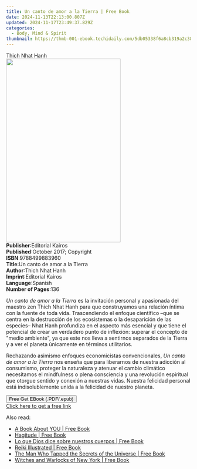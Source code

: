 ```yaml
---
title: Un canto de amor a la Tierra | Free Book
date: 2024-11-13T22:13:00.807Z
updated: 2024-11-17T23:49:37.829Z
categories:
  - Body, Mind & Spirit
thumbnail: https://thmb-001-ebook.techidaily.com/5db05338f6a8cb319a2c387c84ec972f3d2cb0979a646392314802db87753ede.jpg
---
```

<main id="book-container">
  <div class="flex flex-col">
    <div class="book-brief flex-1 py-6 px-4 sm:p-6 md:py-10 md:px-8">
      <!-- brief-->
      <div class="book-brief-main">Thich Nhat Hanh</div>
    </div>
    <div
      class="book-meta-info flex-1 grid gap-4 col-start-1 col-end-3 row-start-1 sm:mb-6 sm:grid-cols-4 lg:gap-6 lg:col-start-2 lg:row-end-6 lg:row-span-6 lg:mb-0"
    >
      <div
        class="book-meta-info-left place-content-center mt-4 p-4 text-sm leading-6 col-start-2 col-span-2 dark:text-slate-400"
      >
        <img
          class="w-full h-500 object-cover rounded-lg sm:h-255 sm:col-span-2 lg:col-span-full"
          src="https://img-001-ebook.techidaily.com/acff7f6a1ff8b6a9ce99525fdbacfdd348da28f3d87edcc7d6002c9e8de68204.jpg"
          alt=""
          width="312"
          height="500"
        />
      </div>
      <div
        class="book-meta-info-right mt-2 col-start-1 row-start-2 col-span-3 self-center"
      >
        <!-- meta data  -->
        <div class="flex flex-col px-4 md:px-8">
          <div class="flex-1">
            <strong>Publisher</strong>:<span class="px-2"
              >Editorial Kairos</span
            >
          </div>
          <div class="flex-1">
            <strong>Published</strong>:<span class="px-2"
              >October 2017; Copyright</span
            >
          </div>
          <div class="flex-1">
            <strong>ISBN</strong>:<span class="px-2">9788499883960</span>
          </div>
          <div class="flex-1">
            <strong>Title</strong>:<span class="px-2"
              >Un canto de amor a la Tierra</span
            >
          </div>
          <div class="flex-1">
            <strong>Author</strong>:<span class="px-2">Thich Nhat Hanh</span>
          </div>
          <div class="flex-1">
            <strong>Imprint</strong>:<span class="px-2">Editorial Kairos</span>
          </div>
          <div class="flex-1">
            <strong>Language</strong>:<span class="px-2">Spanish</span>
          </div>
          <div class="flex-1">
            <strong>Number of Pages</strong>:<span class="px-2">136</span>
          </div>
        </div>
      </div>
    </div>
    <div class="book-description flex-1 py-6 px-4 sm:p-6 md:py-10 md:px-8">
      <div class="book-description-main">
        <div accordion-content="" id="description">
          <p>
            <i>Un canto de amor a la Tierra</i> es la invitación personal y
            apasionada del maestro zen Thich Nhat Hanh para que construyamos una
            relación íntima con la fuente de toda vida. Trascendiendo el enfoque
            científico –que se centra en la destrucción de los ecosistemas o la
            desaparición de las especies– Nhat Hanh profundiza en el aspecto más
            esencial y que tiene el potencial de crear un verdadero punto de
            inflexión: superar el concepto de "medio ambiente", ya que este nos
            lleva a sentirnos separados de la Tierra y a ver el planeta
            únicamente en términos utilitarios.
          </p>
          <p>
            Rechazando asimismo enfoques economicistas convencionales,
            <i>Un canto de amor a la Tierra</i> nos enseña que para liberarnos
            de nuestra adicción al consumismo, proteger la naturaleza y atenuar
            el cambio climático necesitamos el mindfulness o plena consciencia y
            una revolución espiritual que otorgue sentido y conexión a nuestras
            vidas. Nuestra felicidad personal está indisolublemente unida a la
            felicidad de nuestro planeta.
          </p>
        </div>
      </div>
    </div>
    <div class="book-excerpts flex-1 py-6 px-4 sm:p-6 md:py-10 md:px-8"></div>
    <div
      class="book-about-author flex-1 py-6 px-4 sm:p-6 md:py-10 md:px-8"
    ></div>
    <div class="book-free-get flex-1 py-6 px-4 sm:p-6 md:py-10 md:px-8">
      <button
        id="btn-free-get"
        class="bg-blue-500 hover:bg-blue-700 text-white font-bold py-2 px-4 rounded"
      >
        Free Get EBook (.PDF/.epub)
      </button>
      <div id="countdown-display" class="px-2 text-lg mt-2"></div>
      <a
        id="free-link"
        class="hidden bg-blue-500 hover:bg-blue-700 text-white font-bold py-2 px-4 rounded"
        href="https://www.ebooks.com/en-us/book/96311996/un-canto-de-amor-a-la-tierra/thich-nhat-hanh/"
        target="_blank"
        >Click here to get a free link</a
      >
    </div>
    <script>
      let countdownTime = 0;
      let countdownInterval = null;
      document
        .getElementById('btn-free-get')
        .addEventListener('click', startCountdown);
      function startCountdown() {
        countdownTime = new Date().getTime() + 60000 * 3;
        countdownInterval = setInterval(updateCountdown, 1000);
        document.getElementById('btn-free-get').disabled = true;
        document
          .getElementById('btn-free-get')
          .classList.add('bg-gray-500', 'cursor-not-allowed');
      }
      function updateCountdown() {
        let currentTime = new Date().getTime();
        let timeLeft = countdownTime - currentTime;
        let secondsLeft = Math.floor(timeLeft / 1000);
        document.getElementById('countdown-display').innerHTML =
          `Remaining time: ${secondsLeft} seconds.`;
        if (secondsLeft <= 0) {
          clearInterval(countdownInterval);
          document.getElementById('btn-free-get').classList.add('hidden');
          document.getElementById('free-link').classList.remove('hidden');
          document.getElementById('countdown-display').innerHTML = '';
        }
      }
    </script>
  </div>
</main>

<ins class="adsbygoogle"
      style="display:block"
      data-ad-client="ca-pub-7571918770474297"
      data-ad-slot="8358498916"
      data-ad-format="auto"
      data-full-width-responsive="true"></ins>
    

<span class="atpl-alsoreadstyle">Also read:</span>
<div><ul>
<li><a href="https://novels-ebooks.techidaily.com/210648160-9781631958397-a-book-about-you/"><u>A Book About YOU | Free Book</u></a></li>
<li><a href="https://novels-ebooks.techidaily.com/210646868-9781608688449-hagitude/"><u>Hagitude | Free Book</u></a></li>
<li><a href="https://novels-ebooks.techidaily.com/210648314-9781087748085-lo-que-dios-dice-sobre-nuestros-cuerpos/"><u>Lo que Dios dice sobre nuestros cuerpos | Free Book</u></a></li>
<li><a href="https://novels-ebooks.techidaily.com/210646288-9780593435762-reiki-illustrated/"><u>Reiki Illustrated | Free Book</u></a></li>
<li><a href="https://novels-ebooks.techidaily.com/210648003-9781684931033-the-man-who-tapped-the-secrets-of-the-universe/"><u>The Man Who Tapped the Secrets of the Universe | Free Book</u></a></li>
<li><a href="https://novels-ebooks.techidaily.com/210646477-9781493063420-witches-and-warlocks-of-new-york/"><u>Witches and Warlocks of New York | Free Book</u></a></li>
</ul></div>

